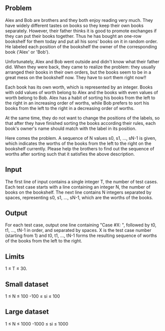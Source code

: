 ## Problem
Alex and Bob are brothers and they both enjoy reading very much. They have
widely different tastes on books so they keep their own books separately.
However, their father thinks it is good to promote exchanges if they can put
their books together. Thus he has bought an one-row bookshelf for them today and
put all his sons' books on it in random order. He labeled each position of the
bookshelf the owner of the corresponding book ('Alex' or 'Bob').

Unfortunately, Alex and Bob went outside and didn't know what their father did.
When they were back, they came to realize the problem: they usually arranged
their books in their own orders, but the books seem to be in a great mess on the
bookshelf now. They have to sort them right now!!

Each book has its own worth, which is represented by an integer. Books with odd
values of worth belong to Alex and the books with even values of worth belong to
Bob. Alex has a habit of sorting his books from the left to the right in an
increasing order of worths, while Bob prefers to sort his books from the left to
the right in a decreasing order of worths.

At the same time, they do not want to change the positions of the labels, so
that after they have finished sorting the books according their rules, each
book's owner's name should match with the label in its position.

Here comes the problem. A sequence of N values s0, s1, ..., sN-1 is given, which
indicates the worths of the books from the left to the right on the bookshelf
currently. Please help the brothers to find out the sequence of worths after
sorting such that it satisfies the above description.

## Input
The first line of input contains a single integer T, the number of test cases.
Each test case starts with a line containing an integer N, the number of books
on the bookshelf. The next line contains N integers separated by spaces,
representing s0, s1, ..., sN-1, which are the worths of the books.

## Output
For each test case, output one line containing "Case #X: ", followed by t0, t1,
..., tN-1 in order, and separated by spaces. X is the test case number
(starting from 1) and t0, t1, ..., tN-1 forms the resulting sequence of worths
of the books from the left to the right.

## Limits
1 ≤ T ≤ 30.

## Small dataset
1 ≤ N ≤ 100
-100 ≤ si ≤ 100

## Large dataset
1 ≤ N ≤ 1000
-1000 ≤ si ≤ 1000

